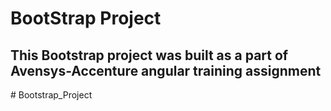 # BootStrap Project
## This Bootstrap project was built as a part of Avensys-Accenture angular training assignment

#   B o o t s t r a p _ P r o j e c t  
 